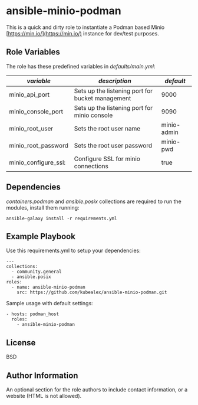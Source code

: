 ansible-minio-podman
=========

This is a quick and dirty role to instantiate a Podman based Minio [https://min.io/](https://min.io/) instance for dev/test purposes.

Role Variables
--------------
The role has these predefined variables in *defaults/main.yml*:


| *variable* | *description* | *default* |
|-----------------------|---------------------------------------------------|-------------- |
| minio_api_port        | Sets up the listening port for bucket management  | 9000          |
| minio_console_port    | Sets up the listening port for minio console      | 9090          |
| minio_root_user       | Sets the root user name                           | minio-admin   |
| minio_root_password   | Sets the root user password                       | minio-pwd     |
| minio_configure_ssl:  | Configure SSL for minio connections               | true          |

Dependencies
------------

*containers.podman* and *ansible.posix* collections are required to run the modules, install them running:

    ansible-galaxy install -r requirements.yml

Example Playbook
----------------

Use this requirements.yml to setup your dependencies:

    ---
    collections:
      - community.general
      - ansible.posix
    roles:
      - name: ansible-minio-podman
        src: https://github.com/kubealex/ansible-minio-podman.git

Sample usage with default settings:

    - hosts: podman_host
      roles:
        - ansible-minio-podman

License
-------

BSD

Author Information
------------------

An optional section for the role authors to include contact information, or a website (HTML is not allowed).

